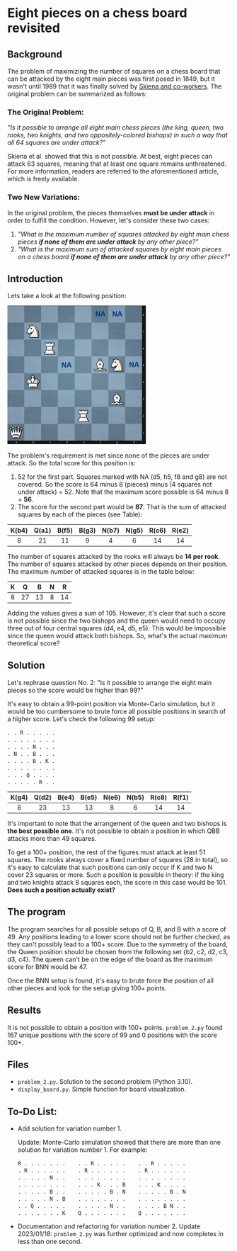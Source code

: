 # Eight pieces on a chess board revisited

## Background

The problem of maximizing the number of squares on a chess board that can be attacked by the eight main pieces was first posed in 1849, but it wasn't until 1989 that it was finally solved by [Skiena and co-workers](https://academic.oup.com/comjnl/article/32/6/567/341699). The original problem can be summarized as follows:

### The Original Problem:

*"Is it possible to arrange all eight main chess pieces (the king, queen, two rooks, two knights, and two oppositely-colored bishops) in such a way that all 64 squares are under attack?"*

Skiena et al. showed that this is not possible. At best, eight pieces can attack 63 squares, meaning that at least one square remains unthreatened. For more information, readers are referred to the aforementioned article, which is freely available.

### Two New Variations:

In the original problem, the pieces themselves **must be under attack** in order to fulfill the condition. However, let's consider these two cases:

1. *"What is the maximum number of squares attacked by eight main chess pieces **if none of them are under attack** by any other piece?"*
2. *"What is the maximum sum of attacked squares by eight main pieces on a chess board **if none of them are under attack** by any other piece?"*

## Introduction

Lets take a look at the following position:

<img src="board.png" alt="board"  />

The problem's requirement is met since none of the pieces are under attack. So the total score for this position is:

1. 52 for the first part. Squares marked with NA (d5, h5, f8 and g8) are not covered. So the score is 64 minus 8 (pieces) minus (4 squares not under attack) = 52. Note that the maximum score possible is 64 minus 8 = **56**.
2. The score for the second part would be **87**. That is the sum of attacked squares by each of the pieces (see Table):

| K(b4) | Q(a1) | B(f5) | B(g3) | N(b7) | N(g5) | R(c6) | R(e2) |
| :---: | :---: | :---: | :---: | :---: | :---: | :---: | :---: |
|   8   |  21   |  11   |   9   |   4   |   6   |  14   |  14   |

The number of squares attacked by the rooks will always be **14 per rook**. The number of squares attacked by other pieces depends on their position. The maximum number of attacked squares is in the table below:

|  K   |  Q   |  B   |  N   |  R   |
| :--: | :--: | :--: | :--: | :--: |
|  8   |  27  |  13  |  8   |  14  |

Adding the values gives a sum of 105. However, it's clear that such a score is not possible since the two bishops and the queen would need to occupy three out of four central squares (d4, e4, d5, e5). This would be impossible since the queen would attack both bishops. So, what's the actual maximum theoretical score?

## Solution

Let's rephrase question No. 2: "Is it possible to arrange the eight main pieces so the score would be higher than 99?"

It's easy to obtain a 99-point position via Monte-Carlo simulation, but it would be too cumbersome to brute force all possible positions in search of a higher score. Let's check the following 99 setup:

```
. . R . . . . .
. . . . . . . .
. . . . N . . .
. N . . B . . .
. . . . B . K .
. . . . . . . .
. . . Q . . . .
. . . . . R . .
```

| K(g4) | Q(d2) | B(e4) | B(e5) | N(e6) | N(b5) | R(c8) | R(f1) |
| :---: | :---: | :---: | :---: | :---: | :---: | :---: | :---: |
|   8   |  23   |  13   |  13   |   8   |   6   |  14   |  14   |

It's important to note that the arrangement of the queen and two bishops is **the best possible one**. It's not possible to obtain a position in which QBB attacks more than 49 squares.

To get a 100+ position, the rest of the figures must attack at least 51 squares. The rooks always cover a fixed number of squares (28 in total), so it's easy to calculate that such positions can only occur if K and two N cover 23 squares or more. Such a position is possible in theory: if the king and two knights attack 8 squares each, the score in this case would be 101. **Does such a position actually exist?**

## The program

The program searches for all possible setups of Q, B, and B with a score of 49. Any positions leading to a lower score should not be further checked, as they can't possibly lead to a 100+ score. Due to the symmetry of the board, the Queen position should be chosen from the following set {b2, c2, d2, c3, d3, c4}. The queen can't be on the edge of the board as the maximum score for BNN would be 47.

Once the BNN setup is found, it's easy to brute force the position of all other pieces and look for the setup giving 100+ points.

## Results

It is not possible to obtain a position with 100+ points. `problem_2.py` found 167 unique positions with the score of 99 and 0 positions with the score 100+.

## Files

- `problem_2.py`. Solution to the second problem (Python 3.10).
- `display_board.py`. Simple function for board visualization.

## To-Do List:

- Add solution for variation number 1.

  Update: Monte-Carlo simulation showed that there are more than one solution for variation number 1. For example:

  ```
  R . . . . . . .    . . R . . . . .    . . R . . . . .
  . R . . . . . .    . R . . . . . .    . R . . . . . .
  . . . . . N . .    . . . . . . . .    . . . . . . . .
  . . . . . . . .    . . . K . . . B    . . . K . . . .
  . . . . . B . .    . . . . . B . N    . . . . . B . N
  . . . . . N . B    . . . . . . . .    . . . . . . . .
  . . Q . . . . .    . . . . . N . .    . . . . B N . .
  . . . . . . . K    Q . . . . . . .    Q . . . . . . .
  ```
  
- Documentation and refactoring for variation number 2.
  Update 2023/01/18: `problem_2.py` was further optimized and now completes in less than one second.
